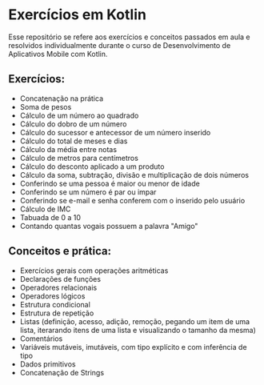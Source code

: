 # Exercícios em Kotlin

Esse repositório se refere aos exercícios e conceitos passados em aula e resolvidos individualmente durante o curso de Desenvolvimento de Aplicativos Mobile com Kotlin.

## Exercícios: 
- Concatenação na prática
- Soma de pesos
- Cálculo de um número ao quadrado
- Cálculo do dobro de um número
- Cálculo do sucessor e antecessor de um número inserido
- Cálculo do total de meses e dias
- Cálculo da média entre notas
- Cálculo de metros para centímetros
- Cálculo do desconto aplicado a um produto
- Cálculo da soma, subtração, divisão e multiplicação de dois números
- Conferindo se uma pessoa é maior ou menor de idade
- Conferindo se um número é par ou impar
- Conferindo se e-mail e senha conferem com o inserido pelo usuário
- Cálculo de IMC
- Tabuada de 0 a 10 
- Contando quantas vogais possuem a palavra "Amigo"

## Conceitos e prática: 
- Exercícios gerais com operações aritméticas
- Declarações de funções
- Operadores relacionais
- Operadores lógicos
- Estrutura condicional
- Estrutura de repetição
- Listas (definição, acesso, adição, remoção, pegando um item de uma lista, iterarando itens de uma lista e visualizando o tamanho da mesma)
- Comentários
- Variáveis mutáveis, imutáveis, com tipo explícito e com inferência de tipo
- Dados primitivos
- Concatenação de Strings


